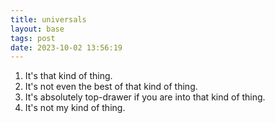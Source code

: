 ```yaml
---
title: universals
layout: base
tags: post
date: 2023-10-02 13:56:19
---
```


1. It's that kind of thing.  
2. It's not even the best of that kind of thing.  
3. It's absolutely top-drawer if you are into that kind of thing.  
4. It's not my kind of thing.